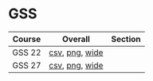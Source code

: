# GSS

| Course | Overall | Section |
| ------ | ------- | ------- |
| GSS 22 | [csv](https://github.com/UCSD-Historical-Enrollment-Data/2024Winter/blob/main/overall/GSS%2022.csv), [png](https://raw.githubusercontent.com/UCSD-Historical-Enrollment-Data/2024Winter/main/plot_overall/GSS%2022.png), [wide](https://raw.githubusercontent.com/UCSD-Historical-Enrollment-Data/2024Winter/main/plot_overall_wide/GSS%2022.png) |  |
| GSS 27 | [csv](https://github.com/UCSD-Historical-Enrollment-Data/2024Winter/blob/main/overall/GSS%2027.csv), [png](https://raw.githubusercontent.com/UCSD-Historical-Enrollment-Data/2024Winter/main/plot_overall/GSS%2027.png), [wide](https://raw.githubusercontent.com/UCSD-Historical-Enrollment-Data/2024Winter/main/plot_overall_wide/GSS%2027.png) |  |
